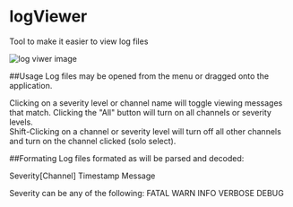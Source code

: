 # logViewer
Tool to make it easier to view log files

![log viwer image](https://github.com/bholcomb/logViewer/tree/master/images/image.png)


##Usage
Log files may be opened from the menu or dragged onto the application.  

Clicking on a severity level or channel name will toggle viewing messages that match.  Clicking the "All" button will turn on all channels or severity levels.  
Shift-Clicking on a channel or severity level will turn off all other channels and turn on the channel clicked (solo select).  


##Formating 
Log files formated as will be parsed and decoded: 

Severity[Channel] Timestamp Message

Severity can be any of the following:
FATAL
WARN
INFO
VERBOSE
DEBUG
